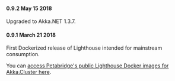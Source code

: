 #### 0.9.2 May 15 2018 ####
Upgraded to Akka.NET 1.3.7.

#### 0.9.1 March 21 2018 ####
First Dockerized release of Lighthouse intended for mainstream consumption.

You can [access Petabridge's public Lighthouse Docker images for Akka.Cluster here](https://hub.docker.com/r/petabridge/lighthouse).